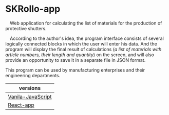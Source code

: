 # SKRollo-app

&emsp;Web application for calculating the list of materials for the production of protective shutters.

&emsp;According to the author's idea, the program interface consists of several logically connected blocks in which the user will enter his data. And the program will display the final result of calculations (_a list of materials with article numbers, their length and quantity_) on the screen, and will also provide an opportunity to save it in a separate file in JSON format.

This program can be used by manufacturing enterprises and their engineering departments.


|   versions                     |
|-------------------------------|
| [Vanila-JavaScript](https://github.com/SKindij/SKRollo-app/tree/main/Vanila-javascript-version) |
| [React-app](https://github.com/SKindij/SKRollo-app/tree/main/React-app-version) |





